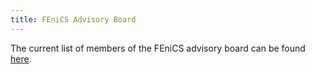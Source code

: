 ```yaml
---
title: FEniCS Advisory Board
---
```


The current list of members of the FEniCS advisory board can be found [here](https://bitbucket.org/fenics-project/governance/src/master/people.md).
